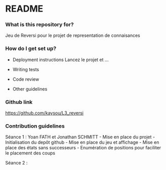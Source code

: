 # README #

### What is this repository for? ###

Jeu de Reversi pour le projet de representation de connaisances

### How do I get set up? ###

* Deployment instructions
Lancez le projet et ... 

* Writing tests
* Code review
* Other guidelines

### Github link ###

https://github.com/kaysou/L3_reversi

### Contribution guidelines ###
Séance 1 :
	Yoan FATH et Jonathan SCHMITT
	- Mise en place du projet
	- Initialisation du depôt github
	- Mise en place du jeu et affichage
	- Mise en place des états sans successeurs
	- Enumération de positions pour faciliter le placement des coups

Séance 2 :
